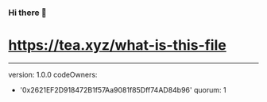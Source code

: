 ### Hi there 👋

<!--
**rikuesel/Rikuesel** is a ✨ _special_ ✨ repository because its `README.md` (this file) appears on your GitHub profile.

Here are some ideas to get you started:

- 🔭 I’m currently working on ...
- 🌱 I’m currently learning ...
- 👯 I’m looking to collaborate on ...
- 🤔 I’m looking for help with ...
- 💬 Ask me about ...
- 📫 How to reach me: ...
- 😄 Pronouns: ...
- ⚡ Fun fact: ...
-->
# https://tea.xyz/what-is-this-file
---
version: 1.0.0
codeOwners:
  - '0x2621EF2D918472B1f57Aa9081f85Dff74AD84b96'
quorum: 1
